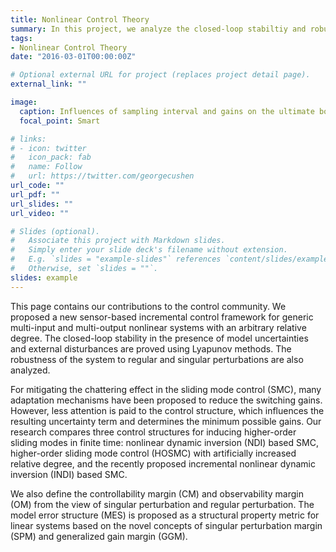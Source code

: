 ```yaml
---
title: Nonlinear Control Theory
summary: In this project, we analyze the closed-loop stabiltiy and robustness of systems under nonlinear control, using Lyapunov methods and the nonlinear system perturbation theory.
tags:
- Nonlinear Control Theory
date: "2016-03-01T00:00:00Z"

# Optional external URL for project (replaces project detail page).
external_link: ""

image:
  caption: Influences of sampling interval and gains on the ultimate bounds.
  focal_point: Smart

# links:
# - icon: twitter
#   icon_pack: fab
#   name: Follow
#   url: https://twitter.com/georgecushen
url_code: ""
url_pdf: ""
url_slides: ""
url_video: ""

# Slides (optional).
#   Associate this project with Markdown slides.
#   Simply enter your slide deck's filename without extension.
#   E.g. `slides = "example-slides"` references `content/slides/example-slides.md`.
#   Otherwise, set `slides = ""`.
slides: example
---
```


This page contains our contributions to the control community. We proposed a new sensor-based incremental control framework for generic multi-input and multi-output nonlinear systems with an arbitrary relative degree. The closed-loop stability in the presence of model uncertainties and external disturbances are proved using Lyapunov methods. The robustness of the system to regular and singular perturbations are also analyzed. 

For mitigating the chattering effect in the sliding mode control (SMC), many adaptation mechanisms have been proposed to reduce the switching gains. However, less attention is paid to the control structure, which influences the resulting uncertainty term and determines the minimum possible gains. Our research compares three control structures for inducing higher-order sliding modes in finite time: nonlinear dynamic inversion (NDI) based SMC, higher-order sliding mode control (HOSMC) with artificially increased relative degree, and the recently proposed incremental nonlinear dynamic inversion (INDI) based SMC. 

We also define the controllability margin (CM) and observability margin (OM) from the view of singular perturbation and regular perturbation. The model error structure (MES) is proposed as a structural property metric for linear systems based on the novel concepts of singular perturbation margin (SPM) and generalized gain margin (GGM).
